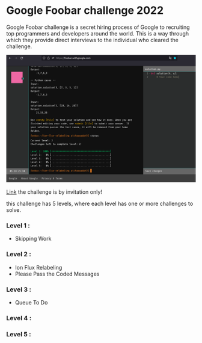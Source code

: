 # Google Foobar challenge 2022

Google Foobar challenge is a secret hiring process of Google to recruiting top programmers and developers around the world. This is a way through which they provide direct interviews to the individual who cleared the challenge.

![foobar-aichaouadah](pictures/foobar-google.png)

[Link](https://foobar.withgoogle.com/) the challenge is by invitation only!

this challenge has 5 levels, where each level has one or more challenges to solve.


### Level 1 : 
 * Skipping Work
### Level 2 :                        
 * Ion Flux Relabeling                             
 * Please Pass the Coded Messages                   
### Level 3 :                      
 * Queue To Do           
 
### Level 4 :                  
### Level 5 : 

